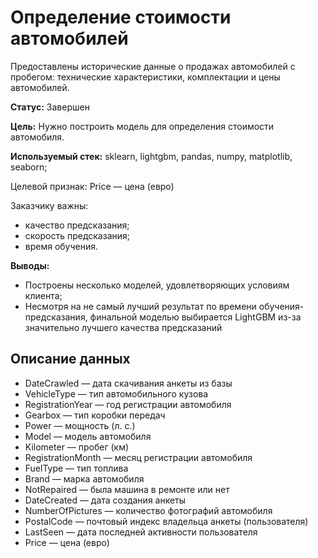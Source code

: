 # Определение стоимости автомобилей
Предоставлены исторические данные о продажах автомобилей с пробегом: технические характеристики, комплектации и цены автомобилей.

**Статус:** Завершен

**Цель:** Нужно построить модель для определения стоимости автомобиля.

**Используемый стек:** sklearn, lightgbm, pandas, numpy, matplotlib, seaborn;

Целевой признак: Price — цена (евро)

Заказчику важны:

  - качество предсказания;
  - скорость предсказания;
  - время обучения.

**Выводы:**
  - Построены несколько моделей, удовлетворяющих условиям клиента;
  - Несмотря на не самый лучший результат по времени обучения-предсказания, финальной моделью выбирается LightGBM из-за значительно лучшего качества предсказаний

## Описание данных
  - DateCrawled — дата скачивания анкеты из базы
  - VehicleType — тип автомобильного кузова
  - RegistrationYear — год регистрации автомобиля
  - Gearbox — тип коробки передач
  - Power — мощность (л. с.)
  - Model — модель автомобиля
  - Kilometer — пробег (км)
  - RegistrationMonth — месяц регистрации автомобиля
  - FuelType — тип топлива
  - Brand — марка автомобиля
  - NotRepaired — была машина в ремонте или нет
  - DateCreated — дата создания анкеты
  - NumberOfPictures — количество фотографий автомобиля
  - PostalCode — почтовый индекс владельца анкеты (пользователя)
  - LastSeen — дата последней активности пользователя
  - Price — цена (евро)
